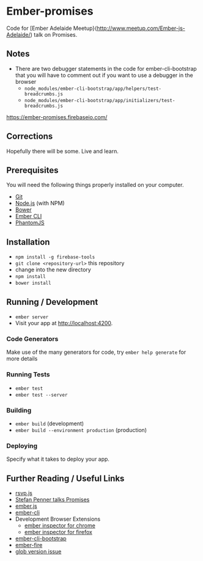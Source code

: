 # Ember-promises

Code for [Ember Adelaide Meetup}(http://www.meetup.com/Ember-js-Adelaide/) talk on Promises.

## Notes

* There are two debugger statements in the code for ember-cli-bootstrap that you will have to comment out if you want to use a debugger in the browser
  * `node_modules/ember-cli-bootstrap/app/helpers/test-breadcrumbs.js`
  * `node_modules/ember-cli-bootstrap/app/initializers/test-breadcrumbs.js`

https://ember-promises.firebaseio.com/

## Corrections

Hopefully there will be some. Live and learn.

## Prerequisites

You will need the following things properly installed on your computer.

* [Git](http://git-scm.com/)
* [Node.js](http://nodejs.org/) (with NPM)
* [Bower](http://bower.io/)
* [Ember CLI](http://www.ember-cli.com/)
* [PhantomJS](http://phantomjs.org/)

## Installation

* `npm install -g firebase-tools`
* `git clone <repository-url>` this repository
* change into the new directory
* `npm install`
* `bower install`

## Running / Development

* `ember server`
* Visit your app at [http://localhost:4200](http://localhost:4200).

### Code Generators

Make use of the many generators for code, try `ember help generate` for more details

### Running Tests

* `ember test`
* `ember test --server`

### Building

* `ember build` (development)
* `ember build --environment production` (production)

### Deploying

Specify what it takes to deploy your app.

## Further Reading / Useful Links

* [rsvp.js](https://github.com/tildeio/rsvp.js/)
* [Stefan Penner talks Promises](https://www.youtube.com/watch?v=g5CSaK3HqVA&feature=youtu.be)
* [ember.js](http://emberjs.com/)
* [ember-cli](http://www.ember-cli.com/)
* Development Browser Extensions
  * [ember inspector for chrome](https://chrome.google.com/webstore/detail/ember-inspector/bmdblncegkenkacieihfhpjfppoconhi)
  * [ember inspector for firefox](https://addons.mozilla.org/en-US/firefox/addon/ember-inspector/)
* [ember-cli-bootstrap](https://www.npmjs.com/package/ember-cli-bootstrap)
* [ember-fire](https://github.com/firebase/emberfire)
* [glob  version issue](http://stackoverflow.com/questions/28969744/unable-to-clone-git-repository-object-function-has-no-method-hasmagic)
